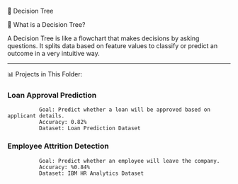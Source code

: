📁 Decision Tree

📌 What is a Decision Tree?

A Decision Tree is like a flowchart that makes decisions by asking questions. It splits data based on feature
values to classify or predict an outcome in a very intuitive way.

--------------------------------------------------------------------------------------------------------------------

📊 Projects in This Folder:

### Loan Approval Prediction

              Goal: Predict whether a loan will be approved based on applicant details.
              Accuracy: 0.82%
              Dataset: Loan Prediction Dataset
                                             

### Employee Attrition Detection

              Goal: Predict whether an employee will leave the company.
              Accuracy: %0.84%
              Dataset: IBM HR Analytics Dataset


